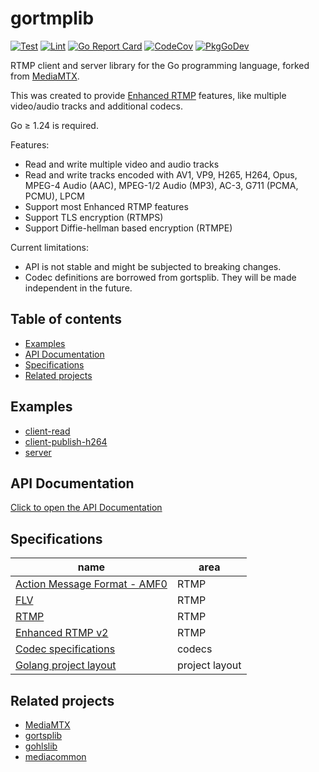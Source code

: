 # gortmplib

[![Test](https://github.com/codekami45/gortmplib/actions/workflows/test.yml/badge.svg)](https://github.com/codekami45/gortmplib/actions/workflows/test.yml)
[![Lint](https://github.com/codekami45/gortmplib/actions/workflows/lint.yml/badge.svg)](https://github.com/codekami45/gortmplib/actions/workflows/lint.yml)
[![Go Report Card](https://goreportcard.com/badge/github.com/codekami45/gortmplib)](https://goreportcard.com/report/github.com/codekami45/gortmplib)
[![CodeCov](https://codecov.io/gh/codekami45/gortmplib/branch/main/graph/badge.svg)](https://app.codecov.io/gh/codekami45/gortmplib/tree/main)
[![PkgGoDev](https://pkg.go.dev/badge/github.com/codekami45/gortmplib)](https://pkg.go.dev/github.com/codekami45/gortmplib#pkg-index)

RTMP client and server library for the Go programming language, forked from [MediaMTX](https://github.com/codekami45/mediamtx).

This was created to provide [Enhanced RTMP](https://veovera.org/docs/enhanced/enhanced-rtmp-v2) features, like multiple video/audio tracks and additional codecs.

Go &ge; 1.24 is required.

Features:

* Read and write multiple video and audio tracks
* Read and write tracks encoded with AV1, VP9, H265, H264, Opus, MPEG-4 Audio (AAC), MPEG-1/2 Audio (MP3), AC-3, G711 (PCMA, PCMU), LPCM
* Support most Enhanced RTMP features
* Support TLS encryption (RTMPS)
* Support Diffie-hellman based encryption (RTMPE)

Current limitations:

* API is not stable and might be subjected to breaking changes.
* Codec definitions are borrowed from gortsplib. They will be made independent in the future.

## Table of contents

* [Examples](#examples)
* [API Documentation](#api-documentation)
* [Specifications](#specifications)
* [Related projects](#related-projects)

## Examples

* [client-read](examples/client-read/main.go)
* [client-publish-h264](examples/client-publish-h264/main.go)
* [server](examples/server/main.go)

## API Documentation

[Click to open the API Documentation](https://pkg.go.dev/github.com/codekami45/gortmplib#pkg-index)

## Specifications

|name|area|
|----|----|
|[Action Message Format - AMF0](https://veovera.org/docs/legacy/amf0-file-format-spec.pdf)|RTMP|
|[FLV](https://veovera.org/docs/legacy/video-file-format-v10-1-spec.pdf)|RTMP|
|[RTMP](https://veovera.org/docs/legacy/rtmp-v1-0-spec.pdf)|RTMP|
|[Enhanced RTMP v2](https://veovera.org/docs/enhanced/enhanced-rtmp-v2)|RTMP|
|[Codec specifications](https://github.com/codekami45/mediacommon#specifications)|codecs|
|[Golang project layout](https://github.com/golang-standards/project-layout)|project layout|

## Related projects

* [MediaMTX](https://github.com/codekami45/mediamtx)
* [gortsplib](https://github.com/codekami45/gortsplib)
* [gohlslib](https://github.com/codekami45/gohlslib)
* [mediacommon](https://github.com/codekami45/mediacommon)
